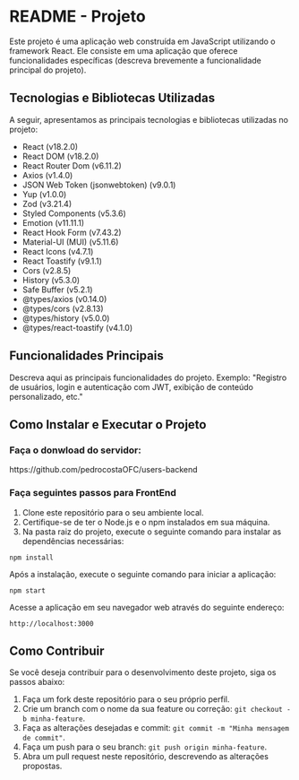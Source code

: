 <h1>README - Projeto</h1>
  <p>Este projeto é uma aplicação web construída em JavaScript utilizando o framework React. Ele consiste em uma aplicação que oferece funcionalidades específicas (descreva brevemente a funcionalidade principal do projeto).</p>
  
  <h2>Tecnologias e Bibliotecas Utilizadas</h2>
  <p>A seguir, apresentamos as principais tecnologias e bibliotecas utilizadas no projeto:</p>
  <ul>
    <li>React (v18.2.0)</li>
    <li>React DOM (v18.2.0)</li>
    <li>React Router Dom (v6.11.2)</li>
    <li>Axios (v1.4.0)</li>
    <li>JSON Web Token (jsonwebtoken) (v9.0.1)</li>
    <li>Yup (v1.0.0)</li>
    <li>Zod (v3.21.4)</li>
    <li>Styled Components (v5.3.6)</li>
    <li>Emotion (v11.11.1)</li>
    <li>React Hook Form (v7.43.2)</li>
    <li>Material-UI (MUI) (v5.11.6)</li>
    <li>React Icons (v4.7.1)</li>
    <li>React Toastify (v9.1.1)</li>
    <li>Cors (v2.8.5)</li>
    <li>History (v5.3.0)</li>
    <li>Safe Buffer (v5.2.1)</li>
    <li>@types/axios (v0.14.0)</li>
    <li>@types/cors (v2.8.13)</li>
    <li>@types/history (v5.0.0)</li>
    <li>@types/react-toastify (v4.1.0)</li>
  </ul>

  <h2>Funcionalidades Principais</h2>
  <p>Descreva aqui as principais funcionalidades do projeto. Exemplo: "Registro de usuários, login e autenticação com JWT, exibição de conteúdo personalizado, etc."</p>
  
  <h2>Como Instalar e Executar o Projeto</h2>

   <h3>Faça o donwload do servidor:</h3>
   <a>https://github.com/pedrocostaOFC/users-backend</a>
   <br>

   <h3>Faça seguintes passos para FrontEnd</h3>
  <ol>
    <li>Clone este repositório para o seu ambiente local.</li>
    <li>Certifique-se de ter o Node.js e o npm instalados em sua máquina.</li>
    <li>Na pasta raiz do projeto, execute o seguinte comando para instalar as dependências necessárias:</li>
  </ol>
  <pre><code>npm install</code></pre>
  <p>Após a instalação, execute o seguinte comando para iniciar a aplicação:</p>
  <pre><code>npm start</code></pre>
  <p>Acesse a aplicação em seu navegador web através do seguinte endereço:</p>
  <pre><code>http://localhost:3000</code></pre>
  
  <h2>Como Contribuir</h2>
  <p>Se você deseja contribuir para o desenvolvimento deste projeto, siga os passos abaixo:</p>
  <ol>
    <li>Faça um fork deste repositório para o seu próprio perfil.</li>
    <li>Crie um branch com o nome da sua feature ou correção: <code>git checkout -b minha-feature</code>.</li>
    <li>Faça as alterações desejadas e commit: <code>git commit -m "Minha mensagem de commit"</code>.</li>
    <li>Faça um push para o seu branch: <code>git push origin minha-feature</code>.</li>
    <li>Abra um pull request neste repositório, descrevendo as alterações propostas.</li>
  </ol>
